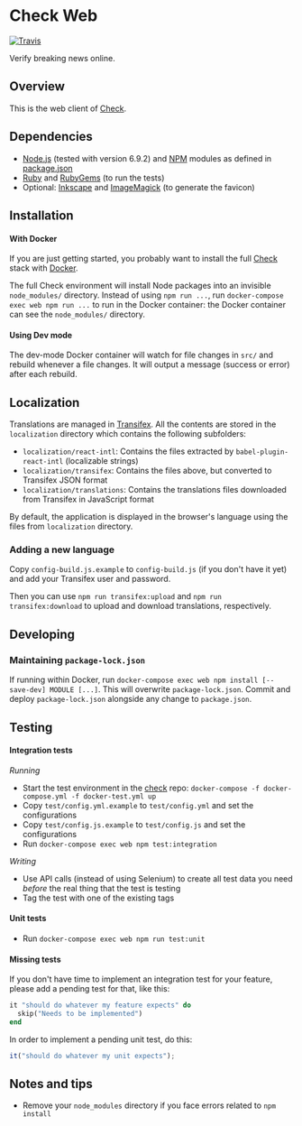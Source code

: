 # Check Web

[![Travis](https://travis-ci.org/meedan/check-web.svg?branch=develop)](https://travis-ci.org/meedan/check-web/)

Verify breaking news online.

## Overview

This is the web client of [Check](https://github.com/meedan/check).

## Dependencies

* [Node.js](https://nodejs.org/en/ "Node.js") (tested with version 6.9.2) and [NPM](https://www.npmjs.com/ "npm") modules as defined in [package.json]()
* [Ruby](https://www.ruby-lang.org/en/downloads/ "Download Ruby") and [RubyGems](https://rubygems.org/ "RubyGems.org | your community gem host") (to run the tests)
* Optional: [Inkscape](https://inkscape.org/en/ "Draw Freely | Inkscape") and [ImageMagick](https://www.imagemagick.org/script/index.php "Convert, Edit, Or Compose Bitmap Images @ ImageMagick") (to generate the favicon)

## Installation

#### With Docker

If you are just getting started, you probably want to install the full [Check](https://github.com/meedan/check) stack with [Docker](https://www.docker.com/ "Docker - Build, Ship, and Run Any App, Anywhere").

The full Check environment will install Node packages into an invisible
`node_modules/` directory. Instead of using `npm run ...`, run
`docker-compose exec web npm run ...` to run in the Docker container: the
Docker container can see the `node_modules/` directory.

#### Using Dev mode

The dev-mode Docker container will watch for file changes in `src/` and rebuild
whenever a file changes. It will output a message (success or error) after each
rebuild.

## Localization

Translations are managed in [Transifex](https://www.transifex.com/meedan/check-2/). All the contents are stored in the `localization` directory which contains the following subfolders:

* `localization/react-intl`: Contains the files extracted by `babel-plugin-react-intl` (localizable strings)
* `localization/transifex`: Contains the files above, but converted to Transifex JSON format
* `localization/translations`: Contains the translations files downloaded from Transifex in JavaScript format

By default, the application is displayed in the browser's language using the files from `localization` directory.

### Adding a new language

Copy `config-build.js.example` to `config-build.js` (if you don't have it yet) and add your Transifex user and password.

Then you can use `npm run transifex:upload` and `npm run transifex:download` to upload and download translations, respectively.

## Developing

### Maintaining `package-lock.json`

If running within Docker, run
`docker-compose exec web npm install [--save-dev] MODULE [...]`. This will
overwrite `package-lock.json`. Commit and deploy `package-lock.json` alongside
any change to `package.json`.

## Testing

#### Integration tests

*Running*

* Start the test environment in the [check](https://github.com/meedan/check) repo: `docker-compose -f docker-compose.yml -f docker-test.yml up`
* Copy `test/config.yml.example` to `test/config.yml` and set the configurations
* Copy `test/config.js.example` to `test/config.js` and set the configurations
* Run `docker-compose exec web npm test:integration`

*Writing*

* Use API calls (instead of using Selenium) to create all test data you need _before_ the real thing that the test is testing
* Tag the test with one of the existing tags

#### Unit tests

* Run `docker-compose exec web npm run test:unit`

#### Missing tests

If you don't have time to implement an integration test for your feature, please add a pending test for that, like this:

```ruby
it "should do whatever my feature expects" do
  skip("Needs to be implemented")
end
```

In order to implement a pending unit test, do this:

```javascript
it("should do whatever my unit expects");
```

## Notes and tips

* Remove your `node_modules` directory if you face errors related to `npm install`
